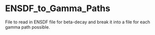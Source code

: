 # ENSDF_to_Gamma_Paths
File to read in ENSDF file for beta-decay and break it into a file for each gamma path possible.
